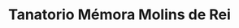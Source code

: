 ---
title: "Tanatorio Mémora Molins de Rei"
url: /molins-de-rei/tanatorio-memora-molins-de-rei/
shop: directores de funerarias
---